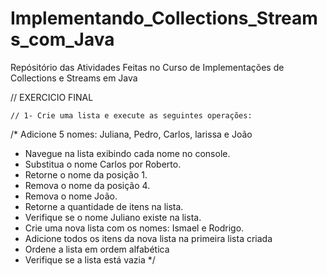 # Implementando_Collections_Streams_com_Java
Repósitório das Atividades Feitas no Curso de Implementações de Collections e Streams em Java

// EXERCICIO FINAL

	// 1- Crie uma lista e execute as seguintes operações:
/* Adicione 5 nomes: Juliana, Pedro, Carlos, larissa e João
 * Navegue na lista exibindo cada nome no console.
 * Substitua o nome Carlos por Roberto.
 * Retorne o nome da posição 1.
 * Remova o nome da posição 4.
 * Remova o nome João.
 * Retorne a quantidade de itens na lista.
 * Verifique se o nome Juliano existe na lista.
 * Crie uma nova lista com os nomes: Ismael e Rodrigo. 
 * Adicione todos os itens da nova lista na primeira lista criada
 * Ordene a lista em ordem alfabética
 * Verifique se a lista está vazia
 */
